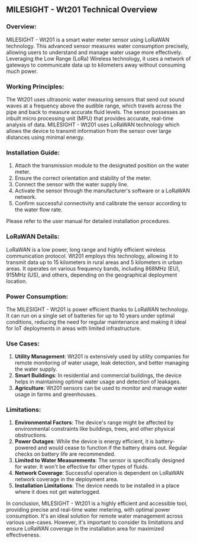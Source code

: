 ## MILESIGHT - Wt201 Technical Overview

### Overview:

MILESIGHT - Wt201 is a smart water meter sensor using LoRaWAN technology. This advanced sensor measures water consumption precisely, allowing users to understand and manage water usage more effectively. Leveraging the Low Range (LoRa) Wireless technology, it uses a network of gateways to communicate data up to kilometers away without consuming much power.

### Working Principles:

The Wt201 uses ultrasonic water measuring sensors that send out sound waves at a frequency above the audible range, which travels across the pipe and back to measure accurate fluid levels. The sensor possesses an inbuilt micro processing unit (MPU) that provides accurate, real-time analysis of data. MILESIGHT - Wt201 uses LoRaWAN technology which allows the device to transmit information from the sensor over large distances using minimal energy.

### Installation Guide:

1. Attach the transmission module to the designated position on the water meter.
2. Ensure the correct orientation and stability of the meter.
3. Connect the sensor with the water supply line.
4. Activate the sensor through the manufacturer's software or a LoRaWAN network.
5. Confirm successful connectivity and calibrate the sensor according to the water flow rate.

Please refer to the user manual for detailed installation procedures.

### LoRaWAN Details:

LoRaWAN is a low power, long range and highly efficient wireless communication protocol. Wt201 employs this technology, allowing it to transmit data up to 15 kilometers in rural areas and 5 kilometers in urban areas. It operates on various frequency bands, including 868MHz (EU), 915MHz (US), and others, depending on the geographical deployment location.

### Power Consumption:

The MILESIGHT - Wt201 is power efficient thanks to LoRaWAN technology. It can run on a single set of batteries for up to 10 years under optimal conditions, reducing the need for regular maintenance and making it ideal for IoT deployments in areas with limited infrastructure.

### Use Cases:

1. **Utility Management**: Wt201 is extensively used by utility companies for remote monitoring of water usage, leak detection, and better managing the water supply.
2. **Smart Buildings**: In residential and commercial buildings, the device helps in maintaining optimal water usage and detection of leakages.
3. **Agriculture**: Wt201 sensors can be used to monitor and manage water usage in farms and greenhouses.

### Limitations:

1. **Environmental Factors**: The device's range might be affected by environmental constraints like buildings, trees, and other physical obstructions.
2. **Power Outages**: While the device is energy efficient, it is battery-powered and would cease to function if the battery drains out. Regular checks on battery life are recommended.
3. **Limited to Water Measurements**: The sensor is specifically designed for water. It won't be effective for other types of fluids.
4. **Network Coverage**: Successful operation is dependent on LoRaWAN network coverage in the deployment area.
5. **Installation Limitations**: The device needs to be installed in a place where it does not get waterlogged.

In conclusion, MILESIGHT - Wt201 is a highly efficient and accessible tool, providing precise and real-time water metering, with optimal power consumption. It's an ideal solution for remote water management across various use-cases. However, it's important to consider its limitations and ensure LoRaWAN coverage in the installation area for maximized effectiveness.
